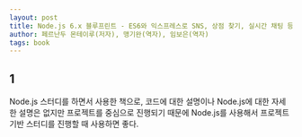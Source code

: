 ```yaml
---
layout: post
title: Node.js 6.x 블루프린트 - ES6와 익스프레스로 SNS, 상점 찾기, 실시간 채팅 등 10가지 모던 웹 앱 프로젝트 만들기
author: 페르난두 몬테이루(저자), 맹기완(역자), 임보은(역자)
tags: book
---
```


## 1

Node.js 스터디를 하면서 사용한 책으로, 코드에 대한 설명이나 Node.js에 대한 자세한 설명은 없지만 프로젝트를 중심으로 진행되기 때문에 Node.js를 사용해서 프로젝트 기반 스터디를 진행할 때 사용하면 좋다.